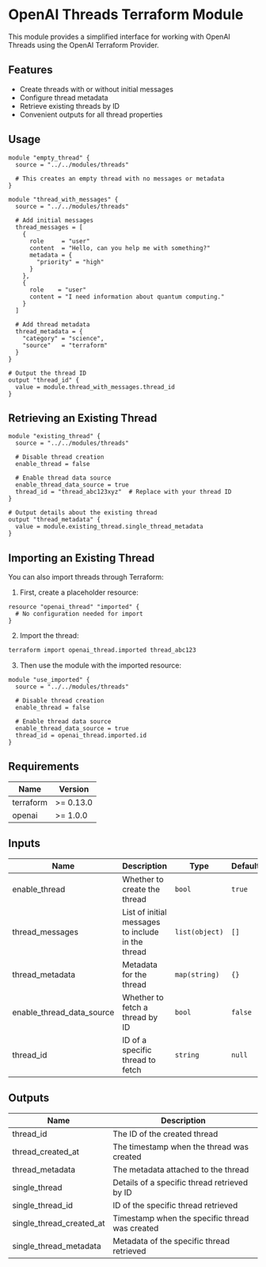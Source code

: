 # OpenAI Threads Terraform Module

This module provides a simplified interface for working with OpenAI Threads using the OpenAI Terraform Provider.

## Features

- Create threads with or without initial messages
- Configure thread metadata
- Retrieve existing threads by ID
- Convenient outputs for all thread properties

## Usage

```hcl
module "empty_thread" {
  source = "../../modules/threads"
  
  # This creates an empty thread with no messages or metadata
}

module "thread_with_messages" {
  source = "../../modules/threads"
  
  # Add initial messages
  thread_messages = [
    {
      role     = "user"
      content  = "Hello, can you help me with something?"
      metadata = {
        "priority" = "high"
      }
    },
    {
      role    = "user"
      content = "I need information about quantum computing."
    }
  ]
  
  # Add thread metadata
  thread_metadata = {
    "category" = "science",
    "source"   = "terraform"
  }
}

# Output the thread ID
output "thread_id" {
  value = module.thread_with_messages.thread_id
}
```

## Retrieving an Existing Thread

```hcl
module "existing_thread" {
  source = "../../modules/threads"
  
  # Disable thread creation
  enable_thread = false
  
  # Enable thread data source
  enable_thread_data_source = true
  thread_id = "thread_abc123xyz"  # Replace with your thread ID
}

# Output details about the existing thread
output "thread_metadata" {
  value = module.existing_thread.single_thread_metadata
}
```

## Importing an Existing Thread

You can also import threads through Terraform:

1. First, create a placeholder resource:
```hcl
resource "openai_thread" "imported" {
  # No configuration needed for import
}
```

2. Import the thread:
```bash
terraform import openai_thread.imported thread_abc123
```

3. Then use the module with the imported resource:
```hcl
module "use_imported" {
  source = "../../modules/threads"
  
  # Disable thread creation
  enable_thread = false
  
  # Enable thread data source
  enable_thread_data_source = true
  thread_id = openai_thread.imported.id
}
```

## Requirements

| Name | Version |
|------|---------|
| terraform | >= 0.13.0 |
| openai | >= 1.0.0 |

## Inputs

| Name | Description | Type | Default | Required |
|------|-------------|------|---------|:--------:|
| enable_thread | Whether to create the thread | `bool` | `true` | no |
| thread_messages | List of initial messages to include in the thread | `list(object)` | `[]` | no |
| thread_metadata | Metadata for the thread | `map(string)` | `{}` | no |
| enable_thread_data_source | Whether to fetch a thread by ID | `bool` | `false` | no |
| thread_id | ID of a specific thread to fetch | `string` | `null` | no |

## Outputs

| Name | Description |
|------|-------------|
| thread_id | The ID of the created thread |
| thread_created_at | The timestamp when the thread was created |
| thread_metadata | The metadata attached to the thread |
| single_thread | Details of a specific thread retrieved by ID |
| single_thread_id | ID of the specific thread retrieved |
| single_thread_created_at | Timestamp when the specific thread was created |
| single_thread_metadata | Metadata of the specific thread retrieved | 
